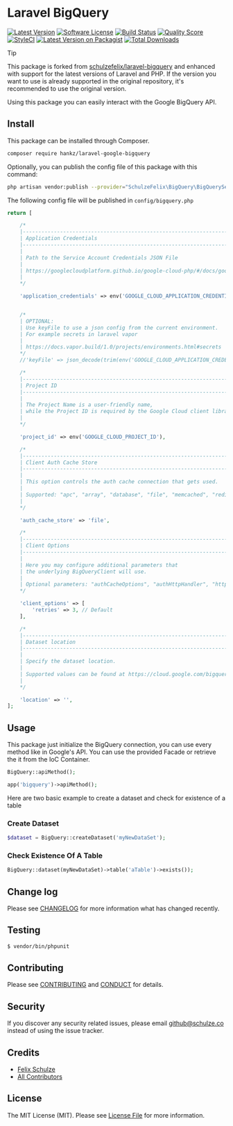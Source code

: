 # Laravel BigQuery

[![Latest Version](https://img.shields.io/github/release/schulzefelix/laravel-bigquery.svg?style=flat-square)](https://github.com/schulzefelix/laravel-bigquery/releases)
[![Software License][ico-license]](LICENSE.md)
[![Build Status][ico-travis]][link-travis]
[![Quality Score][ico-code-quality]][link-code-quality]
[![StyleCI](https://styleci.io/repos/98615788/shield)](https://styleci.io/repos/98615788)
[![Latest Version on Packagist][ico-version]][link-packagist]
[![Total Downloads][ico-downloads]][link-downloads]

> [!TIP]
> This package is forked from [schulzefelix/laravel-bigquery](https://github.com/schulzefelix/laravel-bigquery) and enhanced with support for the latest versions of Laravel and PHP.
> If the version you want to use is already supported in the original repository, it's recommended to use the original version.

Using this package you can easily interact with the Google BigQuery API.

## Install

This package can be installed through Composer.

```bash
composer require hankz/laravel-google-bigquery
```

Optionally, you can publish the config file of this package with this command:

```bash
php artisan vendor:publish --provider="SchulzeFelix\BigQuery\BigQueryServiceProvider"
```

The following config file will be published in `config/bigquery.php`

```php
return [

    /*
    |--------------------------------------------------------------------------
    | Application Credentials
    |--------------------------------------------------------------------------
    |
    | Path to the Service Account Credentials JSON File
    |
    | https://googlecloudplatform.github.io/google-cloud-php/#/docs/google-cloud/v0.35.0/guides/authentication
    |
    */

    'application_credentials' => env('GOOGLE_CLOUD_APPLICATION_CREDENTIALS'),


    /*
    | OPTIONAL:
    | Use keyFile to use a json config from the current environment.
    | For example secrets in laravel vapor
    |
    | https://docs.vapor.build/1.0/projects/environments.html#secrets
    */
    //'keyFile' => json_decode(trim(env('GOOGLE_CLOUD_APPLICATION_CREDENTIALS')), true),

    /*
    |--------------------------------------------------------------------------
    | Project ID
    |--------------------------------------------------------------------------
    |
    | The Project Name is a user-friendly name,
    | while the Project ID is required by the Google Cloud client libraries to authenticate API requests.
    |
    */

    'project_id' => env('GOOGLE_CLOUD_PROJECT_ID'),

    /*
    |--------------------------------------------------------------------------
    | Client Auth Cache Store
    |--------------------------------------------------------------------------
    |
    | This option controls the auth cache connection that gets used.
    |
    | Supported: "apc", "array", "database", "file", "memcached", "redis"
    |
    */

    'auth_cache_store' => 'file',

    /*
    |--------------------------------------------------------------------------
    | Client Options
    |--------------------------------------------------------------------------
    |
    | Here you may configure additional parameters that
    | the underlying BigQueryClient will use.
    |
    | Optional parameters: "authCacheOptions", "authHttpHandler", "httpHandler", "retries", "scopes", "returnInt64AsObject"
    */

    'client_options' => [
        'retries' => 3, // Default
    ],

    /*
    |--------------------------------------------------------------------------
    | Dataset location
    |--------------------------------------------------------------------------
    |
    | Specify the dataset location.
    |
    | Supported values can be found at https://cloud.google.com/bigquery/docs/locations
    |
    */

    'location' => '',
];
```

## Usage

This package just initialize the BigQuery connection, you can use every method like in Google's API.
You can use the provided Facade or retrieve the it from the IoC Container.

```php
BigQuery::apiMethod();

app('bigquery')->apiMethod();
```

Here are two basic example to create a dataset and check for existence of a table

### Create Dataset

```php
$dataset = BigQuery::createDataset('myNewDataSet');
```

### Check Existence Of A Table

```php
BigQuery::dataset(myNewDataSet)->table('aTable')->exists());
```

## Change log

Please see [CHANGELOG](CHANGELOG.md) for more information what has changed recently.

## Testing

```bash
$ vendor/bin/phpunit
```

## Contributing

Please see [CONTRIBUTING](CONTRIBUTING.md) and [CONDUCT](CONDUCT.md) for details.

## Security

If you discover any security related issues, please email github@schulze.co instead of using the issue tracker.

## Credits

-   [Felix Schulze][link-author]
-   [All Contributors][link-contributors]

## License

The MIT License (MIT). Please see [License File](LICENSE.md) for more information.

[ico-version]: https://img.shields.io/packagist/v/schulzefelix/laravel-bigquery.svg?style=flat-square
[ico-license]: https://img.shields.io/badge/license-MIT-brightgreen.svg?style=flat-square
[ico-travis]: https://img.shields.io/travis/schulzefelix/laravel-bigquery/master.svg?style=flat-square
[ico-scrutinizer]: https://img.shields.io/scrutinizer/coverage/g/schulzefelix/laravel-bigquery.svg?style=flat-square
[ico-code-quality]: https://scrutinizer-ci.com/g/schulzefelix/laravel-bigquery/badges/quality-score.png?b=master
[ico-downloads]: https://img.shields.io/packagist/dt/schulzefelix/laravel-bigquery.svg?style=flat-square
[link-packagist]: https://packagist.org/packages/schulzefelix/laravel-bigquery
[link-travis]: https://travis-ci.org/schulzefelix/laravel-bigquery
[link-scrutinizer]: https://scrutinizer-ci.com/g/schulzefelix/laravel-bigquery/code-structure
[link-code-quality]: https://scrutinizer-ci.com/g/schulzefelix/laravel-bigquery
[link-downloads]: https://packagist.org/packages/schulzefelix/laravel-bigquery
[link-author]: https://github.com/schulzefelix
[link-contributors]: ../../contributors

